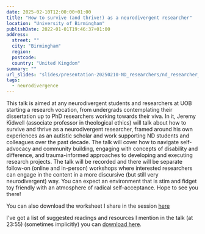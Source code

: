 ```yaml
---
date: 2025-02-10T12:00:00+01:00
title: "How to survive (and thrive!) as a neurodivergent researcher"
location: "University of Birmingham"
publishDate: 2022-01-01T19:46:37+01:00
address:
  street: ""
  city: "Birmingham"
  region:
  postcode:
  country: "United Kingdom"
summary: ""
url_slides: "slides/presentation-20250210-ND_researchers/nd_researcher_workshop.pptx"
tags:
  - neurodivergence
---
```


This talk is aimed at any neurodivergent students and researchers at UOB starting a research vocation, from undergrads contemplating their dissertation up to PhD researchers working towards their viva. In it, Jeremy Kidwell (associate professor in theological ethics) will talk about how to survive and thrive as a neurodivergent researcher, framed around his own experiences as an autistic scholar and work supporting ND students and colleagues over the past decade. The talk will cover how to navigate self-advocacy and community building, engaging with concepts of disability and difference, and trauma-informed approaches to developing and executing research projects. The talk will be recorded and there will be separate follow-on (online and in-person) workshops where interested researchers can engage in the content in a more discursive (but still very neurodivergent) way. You can expect an environment that is stim and fidget toy friendly with an atmosphere of radical self-acceptance. Hope to see you there!

You can also download the worksheet I share in the session <a href="https://jeremykidwell.info/slides/presentation-20250210-ND_researchers/worksheet.pdf">here</a>

I've got a list of suggested readings and resources I mention in the talk (at 23:55) (sometimes implicitly) you can <a href="https://jeremykidwell.info/slides/presentation-20250210-ND_researchers/resources.pdf">download here</a>.

